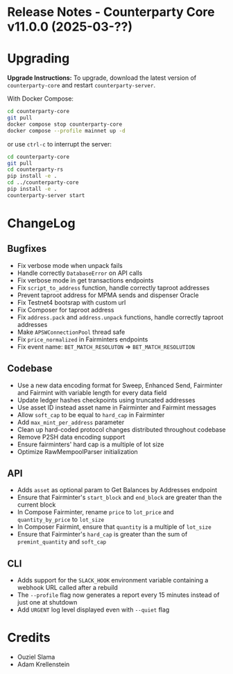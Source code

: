 # Release Notes - Counterparty Core v11.0.0 (2025-03-??)


# Upgrading

**Upgrade Instructions:**
To upgrade, download the latest version of `counterparty-core` and restart `counterparty-server`.

With Docker Compose:

```bash
cd counterparty-core
git pull
docker compose stop counterparty-core
docker compose --profile mainnet up -d
```

or use `ctrl-c` to interrupt the server:

```bash
cd counterparty-core
git pull
cd counterparty-rs
pip install -e .
cd ../counterparty-core
pip install -e .
counterparty-server start
```

# ChangeLog

## Bugfixes

- Fix verbose mode when unpack fails
- Handle correctly `DatabaseError` on API calls
- Fix verbose mode in get transactions endpoints
- Fix `script_to_address` function, handle correctly taproot addresses
- Prevent taproot address for MPMA sends and dispenser Oracle
- Fix Testnet4 bootsrap with custom url
- Fix Composer for taproot address
- Fix `address.pack` and `address.unpack` functions, handle correctly taproot addresses
- Make `APSWConnectionPool` thread safe
- Fix `price_normalized` in Fairminters endpoints
- Fix event name: `BET_MATCH_RESOLUTON` => `BET_MATCH_RESOLUTION`

## Codebase

- Use a new data encoding format for Sweep, Enhanced Send, Fairminter and Fairmint with variable length for every data field
- Update ledger hashes checkpoints using truncated addresses
- Use asset ID instead asset name in Fairminter and Fairmint messages
- Allow `soft_cap` to be equal to `hard_cap` in Fairminter
- Add `max_mint_per_address` parameter
- Clean up hard-coded protocol changes distributed throughout codebase
- Remove P2SH data encoding support
- Ensure fairminters' hard cap is a multiple of lot size
- Optimize RawMempoolParser initialization

## API

- Adds `asset` as optional param to Get Balances by Addresses endpoint
- Ensure that Fairminter's `start_block` and `end_block` are greater than the current block
- In Compose Fairminter, rename `price` to `lot_price` and `quantity_by_price` to `lot_size`
- In Composer Fairmint, ensure that `quantity` is a multiple of `lot_size`
- Ensure that Fairminter's `hard_cap` is greater than the sum of `premint_quantity` and `soft_cap`

## CLI

- Adds support for the `SLACK_HOOK` environment variable containing a webhook URL called after a rebuild
- The `--profile` flag now generates a report every 15 minutes instead of just one at shutdown
- Add `URGENT` log level displayed even with `--quiet` flag

# Credits

- Ouziel Slama
- Adam Krellenstein
